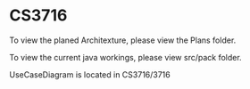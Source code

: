 CS3716
======

To view the planed Architexture, please view the Plans folder.

To view the current java workings, please view src/pack folder.

UseCaseDiagram is located in CS3716/3716
